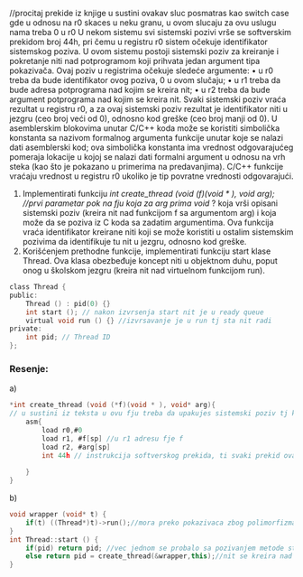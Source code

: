 //procitaj prekide iz knjige
u sustini ovakav sluc posmatras kao switch case gde u odnosu na r0 skaces u neku granu, u ovom slucaju za ovu uslugu nama treba 0 u r0
U nekom sistemu svi sistemski pozivi vrše se softverskim prekidom broj 44h, pri čemu u registru r0 sistem očekuje identifikator sistemskog poziva. U ovom sistemu postoji sistemski poziv za kreiranje i pokretanje niti nad potprogramom koji prihvata jedan argument tipa pokazivača. Ovaj poziv u registrima očekuje sledeće argumente:
• u r0 treba da bude identifikator ovog poziva, 0 u ovom slučaju;
• u r1 treba da bude adresa potprograma nad kojim se kreira nit;
• u r2 treba da bude argument potprograma nad kojim se kreira nit.
Svaki sistemski poziv vraća rezultat u registru r0, a za ovaj sistemski poziv rezultat je identifikator niti u jezgru (ceo broj veći od 0), odnosno kod greške (ceo broj manji od 0). U asemblerskim blokovima unutar C/C++ koda može se koristiti simbolička konstanta sa nazivom formalnog argumenta funkcije unutar koje se nalazi dati asemblerski kod; ova simbolička konstanta ima vrednost odgovarajućeg pomeraja lokacije u kojoj se nalazi dati formalni argument u odnosu na vrh steka (kao što je pokazano u primerima na predavanjima). C/C++ funkcije vraćaju vrednost u registru r0 ukoliko je tip povratne vrednosti odgovarajući.
1. Implementirati funkciju 
		*int create_thread (void (*f)(void * ), void* arg); //prvi parametar pok na fju koja za arg prima void* ?
	koja vrši opisani sistemski poziv (kreira nit nad funkcijom f sa argumentom arg) i koja može da se poziva iz C koda sa zadatim argumentima. Ova funkcija vraća identifikator kreirane niti koji se može koristiti u ostalim sistemskim pozivima da identifikuje tu nit u jezgru, odnosno kod greške. 
2. Korišćenjem prethodne funkcije, implementirati funkciju start klase Thread. Ova klasa obezbeđuje koncept niti u objektnom duhu, poput onog u školskom jezgru (kreira nit nad virtuelnom funkcijom run).
```c
class Thread { 
public: 
	Thread () : pid(0) {} 
	int start (); // nakon izvrsenja start nit je u ready queue
	virtual void run () {} //izvrsavanje je u run tj sta nit radi
private: 
	int pid; // Thread ID 
};
```
### Resenje:
a)
```c
*int create_thread (void (*f)(void * ), void* arg){
// u sustini iz teksta u ovu fju treba da upakujes sistemski poziv tj kreira nit nad f(arg)
	asm{
		load r0,#0
		load r1, #f[sp] //u r1 adresu fje f
		load r2, #arg[sp]
		int 44h // instrukcija softverskog prekida, ti svaki prekid ovako pozivas i onda na osnovu vrednosti u r1 r2 r3 izvrsice se sistemski poziv kreiranja niti
		
	}
}
```
b)
```c++
void wrapper (void* t) {
	if(t) ((Thread*)t)->run();//mora preko pokazivaca zbog polimorfizma klase Thread u sustini sve niti se kreiraju iz izv objekaata klase Thread
}
int Thread::start () {
	if(pid) return pid; //vec jednom se probalo sa pozivanjem metode start jer je u konstruktoru podr vr 0
	else return pid = create_thread(&wrapper,this);//nit se kreira nad run
}
```